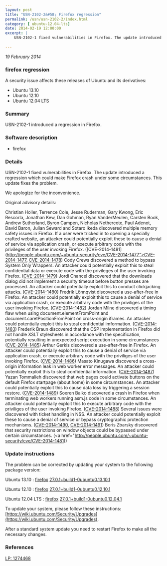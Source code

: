 ```yaml
---
layout: post
title: "USN-2102-2&#58; Firefox regression"
permalink: /usn/usn-2102-2/index.html
category: [ ubuntu-12.04-lts]
date: 2014-02-19 12:00:00
excerpt: |
    USN-2102-1 fixed vulnerabilities in Firefox. The update introduced a regression which could make Firefox crash under some circumstances. This update fixes the problem.
    
--- 
```

 
 

*19 February 2014*

### firefox regression

A security issue affects these releases of Ubuntu and its derivatives:

* Ubuntu 13.10
* Ubuntu 12.10
* Ubuntu 12.04 LTS

### Summary

USN-2102-1 introduced a regression in Firefox. 

### Software description

* firefox 

### Details

USN-2102-1 fixed vulnerabilities in Firefox. The update introduced a regression which could make Firefox crash under some circumstances. This update fixes the problem.

We apologize for the inconvenience.

Original advisory details:

 Christian Holler, Terrence Cole, Jesse Ruderman, Gary Kwong, Eric Rescorla, Jonathan Kew, Dan Gohman, Ryan VanderMeulen, Carsten Book, Andrew Sutherland, Byron Campen, Nicholas Nethercote, Paul Adenot, David Baron, Julian Seward and Sotaro Ikeda discovered multiple memory safety issues in Firefox. If a user were tricked in to opening a specially crafted website, an attacker could potentially exploit these to cause a denial of service via application crash, or execute arbitrary code with the privileges of the user invoking Firefox. ([CVE-2014-1481](http://people.ubuntu.com/~ubuntu-security/cve/CVE-2014-1477">CVE-2014-1477</a>, <a href="http://people.ubuntu.com/~ubuntu-security/cve/CVE-2014-1478">CVE-2014-1478</a>) Cody Crews discovered a method to bypass System Only Wrappers. An attacker could potentially exploit this to steal confidential data or execute code with the privileges of the user invoking Firefox. (<a href="http://people.ubuntu.com/~ubuntu-security/cve/CVE-2014-1479">CVE-2014-1479</a>) Jordi Chancel discovered that the downloads dialog did not implement a security timeout before button presses are processed. An attacker could potentially exploit this to conduct clickjacking attacks. (<a href="http://people.ubuntu.com/~ubuntu-security/cve/CVE-2014-1480">CVE-2014-1480</a>) Fredrik Lönnqvist discovered a use-after-free in Firefox. An attacker could potentially exploit this to cause a denial of service via application crash, or execute arbitrary code with the priviliges of the user invoking Firefox. (<a href="http://people.ubuntu.com/~ubuntu-security/cve/CVE-2014-1482">CVE-2014-1482</a>) Jordan Milne discovered a timing flaw when using document.elementFromPoint and document.caretPositionFromPoint on cross-origin iframes. An attacker could potentially exploit this to steal confidential imformation. (<a href="http://people.ubuntu.com/~ubuntu-security/cve/CVE-2014-1483">CVE-2014-1483</a>) Frederik Braun discovered that the CSP implementation in Firefox did not handle XSLT stylesheets in accordance with the specification, potentially resulting in unexpected script execution in some circumstances (<a href="http://people.ubuntu.com/~ubuntu-security/cve/CVE-2014-1485">CVE-2014-1485</a>) Arthur Gerkis discovered a use-after-free in Firefox. An attacker could potentially exploit this to cause a denial of service via application crash, or execute arbitrary code with the priviliges of the user invoking Firefox. (<a href="http://people.ubuntu.com/~ubuntu-security/cve/CVE-2014-1486">CVE-2014-1486</a>) Masato Kinugawa discovered a cross-origin information leak in web worker error messages. An attacker could potentially exploit this to steal confidential information. (<a href="http://people.ubuntu.com/~ubuntu-security/cve/CVE-2014-1487">CVE-2014-1487</a>) Yazan Tommalieh discovered that web pages could activate buttons on the default Firefox startpage (about:home) in some circumstances. An attacker could potentially exploit this to cause data loss by triggering a session restore. (<a href="http://people.ubuntu.com/~ubuntu-security/cve/CVE-2014-1489">CVE-2014-1489</a>) Soeren Balko discovered a crash in Firefox when terminating web workers running asm.js code in some circumstances. An attacker could potentially exploit this to execute arbitrary code with the priviliges of the user invoking Firefox. (<a href="http://people.ubuntu.com/~ubuntu-security/cve/CVE-2014-1488">CVE-2014-1488</a>) Several issues were discovered with ticket handling in NSS. An attacker could potentially exploit these to cause a denial of service or bypass cryptographic protection mechanisms. (<a href="http://people.ubuntu.com/~ubuntu-security/cve/CVE-2014-1490">CVE-2014-1490</a>, <a href="http://people.ubuntu.com/~ubuntu-security/cve/CVE-2014-1491">CVE-2014-1491</a>) Boris Zbarsky discovered that security restrictions on window objects could be bypassed under certain circumstances. (<a href="http://people.ubuntu.com/~ubuntu-security/cve/CVE-2014-1481)) 

### Update instructions

The problem can be corrected by updating your system to the following package version:

Ubuntu 13.10
 : [firefox](https://launchpad.net/ubuntu/+source/firefox) <span> [27.0.1+build1-0ubuntu0.13.10.1](https://launchpad.net/ubuntu/+source/firefox/27.0.1+build1-0ubuntu0.13.10.1) </span> 

Ubuntu 12.10
 : [firefox](https://launchpad.net/ubuntu/+source/firefox) <span> [27.0.1+build1-0ubuntu0.12.10.1](https://launchpad.net/ubuntu/+source/firefox/27.0.1+build1-0ubuntu0.12.10.1) </span> 

Ubuntu 12.04 LTS
 : [firefox](https://launchpad.net/ubuntu/+source/firefox) <span> [27.0.1+build1-0ubuntu0.12.04.1](https://launchpad.net/ubuntu/+source/firefox/27.0.1+build1-0ubuntu0.12.04.1) </span> 

To update your system, please follow these instructions: [https://wiki.ubuntu.com/Security/Upgrades](https://wiki.ubuntu.com/Security/Upgrades).

After a standard system update you need to restart Firefox to make all the necessary changes. 

### References

 
 [LP: 1274468](https://launchpad.net/bugs/1274468)
 

